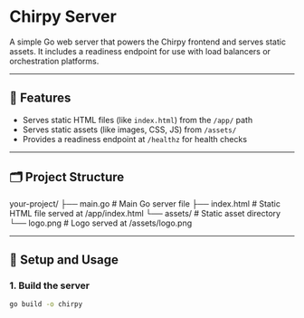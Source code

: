 # Chirpy Server

A simple Go web server that powers the Chirpy frontend and serves static assets. It includes a readiness endpoint for use with load balancers or orchestration platforms.

---

## 🚀 Features

- Serves static HTML files (like `index.html`) from the `/app/` path
- Serves static assets (like images, CSS, JS) from `/assets/`
- Provides a readiness endpoint at `/healthz` for health checks

---

## 🗂 Project Structure
your-project/
├── main.go              # Main Go server file
├── index.html           # Static HTML file served at /app/index.html
└── assets/              # Static asset directory
    └── logo.png         # Logo served at /assets/logo.png



---

## 🔧 Setup and Usage

### 1. Build the server

```bash
go build -o chirpy
